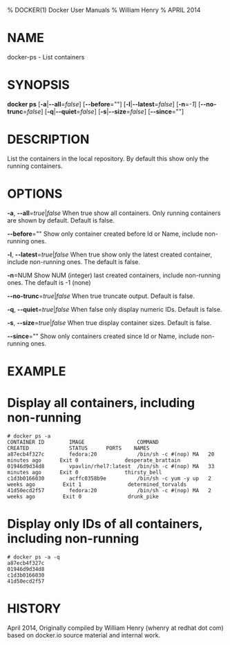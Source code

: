 % DOCKER(1) Docker User Manuals
% William Henry
% APRIL 2014
# NAME
docker-ps - List containers

# SYNOPSIS
**docker ps** [**-a**|**--all**=*false*] [**--before**=""]
[**-l**|**--latest**=*false*] [**-n**=*-1*] [**--no-trunc**=*false*]
[**-q**|**--quiet**=*false*] [**-s**|**--size**=*false*]
[**--since**=""]

# DESCRIPTION

List the containers in the local repository. By default this show only
the running containers.

# OPTIONS

**-a**, **--all**=*true*|*false*
   When true show all containers. Only running containers are shown by
default. Default is false.

**--before**=""
   Show only container created before Id or Name, include non-running
ones.

**-l**, **--latest**=*true*|*false*
   When true show only the latest created container, include non-running
ones. The default is false.

**-n**=NUM
   Show NUM (integer) last created containers, include non-running ones.
The default is -1 (none)

**--no-trunc**=*true*|*false*
   When true truncate output. Default is false.

**-q**, **--quiet**=*true*|*false*
   When false only display numeric IDs. Default is false.

**-s**, **--size**=*true*|*false*
   When true display container sizes. Default is false.

**--since**=""
   Show only containers created since Id or Name, include non-running ones.

# EXAMPLE
# Display all containers, including non-running

    # docker ps -a
    CONTAINER ID        IMAGE                 COMMAND                CREATED             STATUS      PORTS    NAMES
    a87ecb4f327c        fedora:20             /bin/sh -c #(nop) MA   20 minutes ago      Exit 0               desperate_brattain
    01946d9d34d8        vpavlin/rhel7:latest  /bin/sh -c #(nop) MA   33 minutes ago      Exit 0               thirsty_bell
    c1d3b0166030        acffc0358b9e          /bin/sh -c yum -y up   2 weeks ago         Exit 1               determined_torvalds
    41d50ecd2f57        fedora:20             /bin/sh -c #(nop) MA   2 weeks ago         Exit 0               drunk_pike

# Display only IDs of all containers, including non-running

    # docker ps -a -q
    a87ecb4f327c
    01946d9d34d8
    c1d3b0166030
    41d50ecd2f57

# HISTORY
April 2014, Originally compiled by William Henry (whenry at redhat dot com)
based on docker.io source material and internal work.
